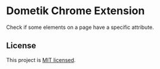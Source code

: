 # Dometik Chrome Extension

Check if some elements on a page have a specific attribute.

## License

This project is [MIT licensed](LICENSE).
